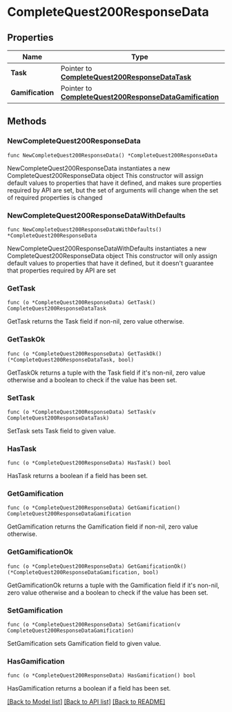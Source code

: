 # CompleteQuest200ResponseData

## Properties

Name | Type | Description | Notes
------------ | ------------- | ------------- | -------------
**Task** | Pointer to [**CompleteQuest200ResponseDataTask**](CompleteQuest200ResponseDataTask.md) |  | [optional] 
**Gamification** | Pointer to [**CompleteQuest200ResponseDataGamification**](CompleteQuest200ResponseDataGamification.md) |  | [optional] 

## Methods

### NewCompleteQuest200ResponseData

`func NewCompleteQuest200ResponseData() *CompleteQuest200ResponseData`

NewCompleteQuest200ResponseData instantiates a new CompleteQuest200ResponseData object
This constructor will assign default values to properties that have it defined,
and makes sure properties required by API are set, but the set of arguments
will change when the set of required properties is changed

### NewCompleteQuest200ResponseDataWithDefaults

`func NewCompleteQuest200ResponseDataWithDefaults() *CompleteQuest200ResponseData`

NewCompleteQuest200ResponseDataWithDefaults instantiates a new CompleteQuest200ResponseData object
This constructor will only assign default values to properties that have it defined,
but it doesn't guarantee that properties required by API are set

### GetTask

`func (o *CompleteQuest200ResponseData) GetTask() CompleteQuest200ResponseDataTask`

GetTask returns the Task field if non-nil, zero value otherwise.

### GetTaskOk

`func (o *CompleteQuest200ResponseData) GetTaskOk() (*CompleteQuest200ResponseDataTask, bool)`

GetTaskOk returns a tuple with the Task field if it's non-nil, zero value otherwise
and a boolean to check if the value has been set.

### SetTask

`func (o *CompleteQuest200ResponseData) SetTask(v CompleteQuest200ResponseDataTask)`

SetTask sets Task field to given value.

### HasTask

`func (o *CompleteQuest200ResponseData) HasTask() bool`

HasTask returns a boolean if a field has been set.

### GetGamification

`func (o *CompleteQuest200ResponseData) GetGamification() CompleteQuest200ResponseDataGamification`

GetGamification returns the Gamification field if non-nil, zero value otherwise.

### GetGamificationOk

`func (o *CompleteQuest200ResponseData) GetGamificationOk() (*CompleteQuest200ResponseDataGamification, bool)`

GetGamificationOk returns a tuple with the Gamification field if it's non-nil, zero value otherwise
and a boolean to check if the value has been set.

### SetGamification

`func (o *CompleteQuest200ResponseData) SetGamification(v CompleteQuest200ResponseDataGamification)`

SetGamification sets Gamification field to given value.

### HasGamification

`func (o *CompleteQuest200ResponseData) HasGamification() bool`

HasGamification returns a boolean if a field has been set.


[[Back to Model list]](../README.md#documentation-for-models) [[Back to API list]](../README.md#documentation-for-api-endpoints) [[Back to README]](../README.md)


